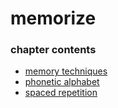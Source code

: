﻿
# memorize
### chapter contents
 
* [memory techniques](memory_techniques.md)
* [phonetic alphabet](phonetic_alphabet.md)
* [spaced repetition](spaced_repetition.md)
